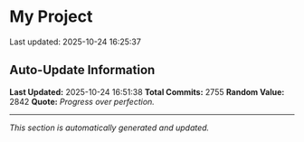 # My Project


Last updated: 2025-10-24 16:25:37










































































































































































































































































































































































































































































































































































































































































































































































































































































































































































































































































































































































































































































































































































































































































































































































































































































































































































































































































































































































































































































































































































































































































































































































































































































































































































































































































































































































































































































































































































































































































































































































































































































## Auto-Update Information

**Last Updated:** 2025-10-24 16:51:38
**Total Commits:** 2755
**Random Value:** 2842
**Quote:** _Progress over perfection._

---
_This section is automatically generated and updated._
